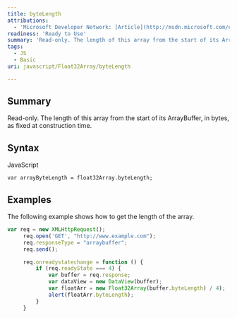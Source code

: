 ```yaml
---
title: byteLength
attributions:
  - 'Microsoft Developer Network: [Article](http://msdn.microsoft.com/en-us/library/ie/br230745(v=vs.94).aspx)'
readiness: 'Ready to Use'
summary: 'Read-only. The length of this array from the start of its ArrayBuffer, in bytes, as fixed at construction time.'
tags:
  - JS
  - Basic
uri: javascript/Float32Array/byteLength

---
```

## <span>Summary</span>

Read-only. The length of this array from the start of its ArrayBuffer, in bytes, as fixed at construction time.

## <span>Syntax</span>

<span class="language">JavaScript</span>

    var arrayByteLength = float32Array.byteLength;

## <span>Examples</span>

The following example shows how to get the length of the array.

``` js
var req = new XMLHttpRequest();
     req.open('GET', "http://www.example.com");
     req.responseType = "arraybuffer";
     req.send();

     req.onreadystatechange = function () {
         if (req.readyState === 4) {
             var buffer = req.response;
             var dataView = new DataView(buffer);
             var floatArr = new Float32Array(buffer.byteLength) / 4);
             alert(floatArr.byteLength);
         }
     }
```

